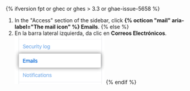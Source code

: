 {% ifversion fpt or ghec or ghes > 3.3 or ghae-issue-5658 %}
1. In the "Access" section of the sidebar, click **{% octicon "mail" aria-label="The mail icon" %} Emails**.
{% else %}
1. En la barra lateral izquierda, da clic en **Correos Electrónicos**. ![Pestaña de correos electrónicos](/assets/images/help/settings/settings-sidebar-emails.png)
{% endif %}
